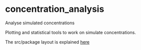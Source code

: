 # concentration_analysis
Analyse simulated concentrations

Plotting and statistical tools to work on simulate concentrations.

The src/package layout is explained [here](https://www.pyopensci.org/python-package-guide/package-structure-code/python-package-structure.html)

